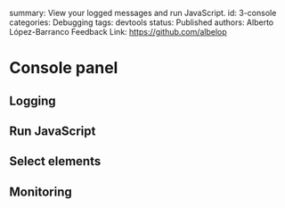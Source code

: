 summary: View your logged messages and run JavaScript.
id: 3-console
categories: Debugging
tags: devtools
status: Published 
authors: Alberto López-Barranco
Feedback Link: https://github.com/albelop

# Console panel
<!-- ------------------------ -->

## Logging


<!-- ------------------------ -->

## Run JavaScript

<!-- ------------------------ -->

## Select elements

<!-- ------------------------ -->

## Monitoring
